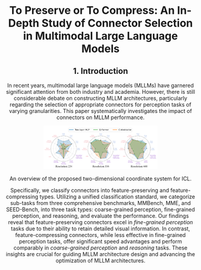 <div align="center">

# To Preserve or To Compress: An In-Depth Study of Connector Selection in Multimodal Large Language Models

## 1. Introduction
In recent years, multimodal large language models (MLLMs) have garnered significant attention from both industry and academia. However, there is still considerable debate on constructing MLLM architectures, particularly regarding the selection of appropriate connectors for perception tasks of varying granularities. This paper systematically investigates the impact of connectors on MLLM performance. 

<p align="center">
  <img src="image/introduction.png" width="60%" />
  <p align="center">An overview of the proposed two-dimensional coordinate system for ICL.</p>
</p>

Specifically, we classify connectors into feature-preserving and feature-compressing types. Utilizing a unified classification standard, we categorize sub-tasks from three comprehensive benchmarks, MMBench, MME, and SEED-Bench, into three task types: coarse-grained perception, fine-grained perception, and reasoning, and evaluate the performance. Our findings reveal that feature-preserving connectors excel in *fine-grained perception* tasks due to their ability to retain detailed visual information. In contrast, feature-compressing connectors, while less effective in fine-grained perception tasks, offer significant speed advantages and perform comparably in *coarse-grained perception* and *reasoning* tasks. These insights are crucial for guiding MLLM architecture design and advancing the optimization of MLLM architectures.

